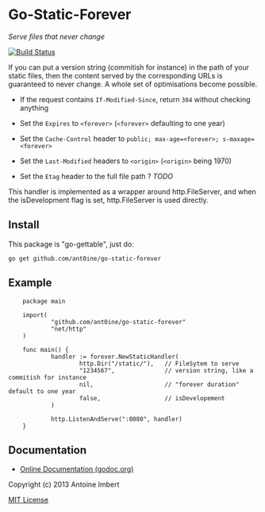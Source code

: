 
Go-Static-Forever
=================

*Serve files that never change*

[![Build Status](https://travis-ci.org/ant0ine/go-static-forever.png?branch=master)](https://travis-ci.org/ant0ine/go-static-forever)

If you can put a version string (commitish for instance) in the path of your
static files, then the content served by the corresponding URLs is guaranteed
to never change. A whole set of optimisations become possible.

* If the request contains `If-Modified-Since`, return `304` without checking anything

* Set the `Expires` to `<forever>` (`<forever>` defaulting to one year)

* Set the `Cache-Control` header to `public; max-age=<forever>; s-maxage=<forever>`

* Set the `Last-Modified` headers to `<origin>` (`<origin>` being 1970)

* Set the `Etag` header to the full file path ? *TODO*

This handler is implemented as a wrapper around http.FileServer, and when the
isDevelopment flag is set, http.FileServer is used directly.

Install
-------

This package is "go-gettable", just do:

    go get github.com/ant0ine/go-static-forever

Example
-------

        package main

        import(
                "github.com/ant0ine/go-static-forever"
                "net/http"
        )

        func main() {
                handler := forever.NewStaticHandler(
                        http.Dir("/static/"),   // FileSytem to serve
                        "1234567",              // version string, like a commitish for instance
                        nil,                    // "forever duration" default to one year
                        false,                  // isDevelopement
                )

                http.ListenAndServe(":8080", handler)
        }

Documentation
-------------

- [Online Documentation (godoc.org)](http://godoc.org/github.com/ant0ine/go-static-forever)

Copyright (c) 2013 Antoine Imbert

[MIT License](https://github.com/ant0ine/go-static-forever/blob/master/LICENSE)


